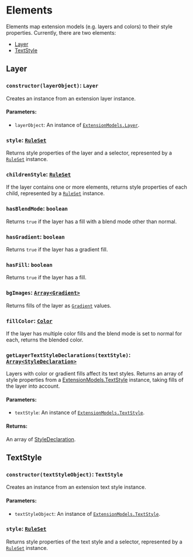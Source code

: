 # Elements

Elements map extension models (e.g. layers and colors) to their style properties. Currently, there are two elements:

- [Layer](./elements.md#layer)
- [TextStyle](./elements.md#textstyle)

## Layer

### `constructor(layerObject)`: `Layer`
Creates an instance from an extension layer instance.

#### Parameters:
- `layerObject`: An instance of [`ExtensionModels.Layer`](https://github.com/zeplin/zeplin-extension-documentation/blob/master/model/layer.md).

### `style`: [`RuleSet`](./ruleSet.md)
Returns style properties of the layer and a selector, represented by a [`RuleSet`](./ruleSet.md) instance.

### `childrenStyle`: [`RuleSet`](./ruleSet.md)
If the layer contains one or more elements, returns style properties of each child, represented by a [`RuleSet`](./ruleSet.md) instance.

### `hasBlendMode`: `boolean`
Returns `true` if the layer has a fill with a blend mode other than normal.

### `hasGradient`: `boolean`
Returns `true` if the layer has a gradient fill.

### `hasFill`: `boolean`
Returns `true` if the layer has a fill.

### `bgImages`: [`Array<Gradient>`]()
Returns fills of the layer as [`Gradient`](./values.md#gradient) values.

### `fillColor`: [`Color`]()
If the layer has multiple color fills and the blend mode is set to normal for each, returns the blended color.

### `getLayerTextStyleDeclarations(textStyle)`: [`Array<StyleDeclaration>`](./declarations.md#styledeclaration)
Layers with color or gradient fills affect its text styles. Returns an array of style properties from a [ExtensionModels.TextStyle](https://github.com/zeplin/zeplin-extension-documentation/blob/master/model/textStyle.md) instance, taking fills of the layer into account.

#### Parameters:
- `textStyle`: An instance of [`ExtensionModels.TextStyle`](https://github.com/zeplin/zeplin-extension-documentation/blob/master/model/textStyle.md).

#### Returns:
An array of [StyleDeclaration](./declarations.md#styleDeclaration).

## TextStyle

### `constructor(textStyleObject)`: `TextStyle`
Creates an instance from an extension text style instance.

#### Parameters:
- `textStyleObject`: An instance of [`ExtensionModels.TextStyle`](https://github.com/zeplin/zeplin-extension-documentation/blob/master/model/textStyle.md).

### `style`: [`RuleSet`](./ruleSet.md)
Returns style properties of the text style and a selector, represented by a [`RuleSet`](./ruleSet.md) instance.
